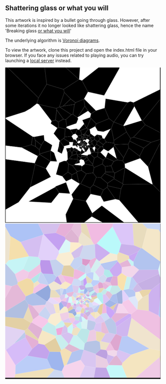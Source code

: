 ## Shattering glass or what you will

This artwork is inspired by a bullet going through glass. However, after some iterations it no longer looked like shattering glass, hence the name 'Breaking glass [or what you will](https://en.wikipedia.org/wiki/Twelfth_Night)'

The underlying algorithm is [Voronoi diagrams](https://en.wikipedia.org/wiki/Voronoi_diagram).

To view the artwork, clone this project and open the index.html file in your browser.
If you face any issues related to playing audio, you can try launching a [local server](https://developer.mozilla.org/en-US/docs/Learn_web_development/Howto/Tools_and_setup/set_up_a_local_testing_server) instead.

<img src="https://github.com/yogyagamage/algorithmic-art/blob/main/glass/glass-bw.png?raw=true" alt="" width="500" height="500">

<img src="https://github.com/yogyagamage/algorithmic-art/blob/main/glass/glass.png?raw=true" alt="" width="500" height="500">
